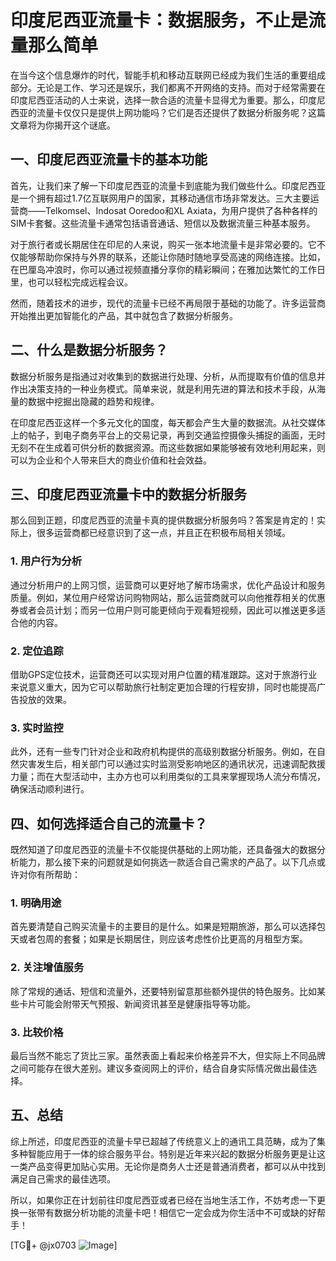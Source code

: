 # 印度尼西亚流量卡：数据服务，不止是流量那么简单

在当今这个信息爆炸的时代，智能手机和移动互联网已经成为我们生活的重要组成部分。无论是工作、学习还是娱乐，我们都离不开网络的支持。而对于经常需要在印度尼西亚活动的人士来说，选择一款合适的流量卡显得尤为重要。那么，印度尼西亚的流量卡仅仅只是提供上网功能吗？它们是否还提供了数据分析服务呢？这篇文章将为你揭开这个谜底。

## 一、印度尼西亚流量卡的基本功能

首先，让我们来了解一下印度尼西亚的流量卡到底能为我们做些什么。印度尼西亚是一个拥有超过1.7亿互联网用户的国家，其移动通信市场非常发达。三大主要运营商——Telkomsel、Indosat Ooredoo和XL Axiata，为用户提供了各种各样的SIM卡套餐。这些流量卡通常包括语音通话、短信以及数据流量三种基本服务。

对于旅行者或长期居住在印尼的人来说，购买一张本地流量卡是非常必要的。它不仅能够帮助你保持与外界的联系，还能让你随时随地享受高速的网络连接。比如，在巴厘岛冲浪时，你可以通过视频直播分享你的精彩瞬间；在雅加达繁忙的工作日里，也可以轻松完成远程会议。

然而，随着技术的进步，现代的流量卡已经不再局限于基础的功能了。许多运营商开始推出更加智能化的产品，其中就包含了数据分析服务。

## 二、什么是数据分析服务？

数据分析服务是指通过对收集到的数据进行处理、分析，从而提取有价值的信息并作出决策支持的一种业务模式。简单来说，就是利用先进的算法和技术手段，从海量的数据中挖掘出隐藏的趋势和规律。

在印度尼西亚这样一个多元文化的国度，每天都会产生大量的数据流。从社交媒体上的帖子，到电子商务平台上的交易记录，再到交通监控摄像头捕捉的画面，无时无刻不在生成着可供分析的数据资源。而这些数据如果能够被有效地利用起来，则可以为企业和个人带来巨大的商业价值和社会效益。

## 三、印度尼西亚流量卡中的数据分析服务

那么回到正题，印度尼西亚的流量卡真的提供数据分析服务吗？答案是肯定的！实际上，很多运营商都已经意识到了这一点，并且正在积极布局相关领域。

### 1. 用户行为分析

通过分析用户的上网习惯，运营商可以更好地了解市场需求，优化产品设计和服务质量。例如，某位用户经常访问购物网站，那么运营商就可以向他推荐相关的优惠券或者会员计划；而另一位用户则可能更倾向于观看短视频，因此可以推送更多适合他的内容。

### 2. 定位追踪

借助GPS定位技术，运营商还可以实现对用户位置的精准跟踪。这对于旅游行业来说意义重大，因为它可以帮助旅行社制定更加合理的行程安排，同时也能提高广告投放的效果。

### 3. 实时监控

此外，还有一些专门针对企业和政府机构提供的高级别数据分析服务。例如，在自然灾害发生后，相关部门可以通过实时监测受影响地区的通讯状况，迅速调配救援力量；而在大型活动中，主办方也可以利用类似的工具来掌握现场人流分布情况，确保活动顺利进行。

## 四、如何选择适合自己的流量卡？

既然知道了印度尼西亚的流量卡不仅能提供基础的上网功能，还具备强大的数据分析能力，那么接下来的问题就是如何挑选一款适合自己需求的产品了。以下几点或许对你有所帮助：

### 1. 明确用途

首先要清楚自己购买流量卡的主要目的是什么。如果是短期旅游，那么可以选择包天或者包周的套餐；如果是长期居住，则应该考虑性价比更高的月租型方案。

### 2. 关注增值服务

除了常规的通话、短信和流量外，还要特别留意那些额外提供的特色服务。比如某些卡片可能会附带天气预报、新闻资讯甚至是健康指导等功能。

### 3. 比较价格

最后当然不能忘了货比三家。虽然表面上看起来价格差异不大，但实际上不同品牌之间可能存在很大差别。建议多查阅网上的评价，结合自身实际情况做出最佳选择。

## 五、总结

综上所述，印度尼西亚的流量卡早已超越了传统意义上的通讯工具范畴，成为了集多种智能应用于一体的综合服务平台。特别是近年来兴起的数据分析服务更是让这一类产品变得更加贴心实用。无论你是商务人士还是普通消费者，都可以从中找到满足自己需求的最佳选项。

所以，如果你正在计划前往印度尼西亚或者已经在当地生活工作，不妨考虑一下更换一张带有数据分析功能的流量卡吧！相信它一定会成为你生活中不可或缺的好帮手！

[TG💪+ @jx0703 ![Image](https://github.com/user-attachments/assets/dbca1d08-cadb-493c-b0ec-ad6f7a83f270)]